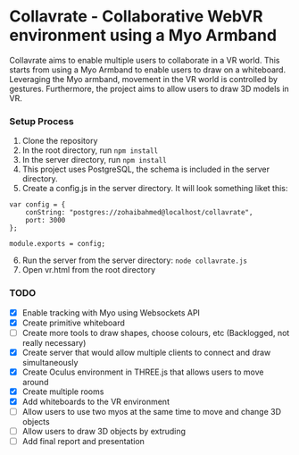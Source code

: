 # Collavrate - Collaborative WebVR environment using a Myo Armband

Collavrate aims to enable multiple users to collaborate in a VR world. This starts from using a Myo Armband to enable users to draw on a whiteboard. Leveraging the Myo armband, movement in the VR world is controlled by gestures. Furthermore, the project aims to allow users to draw 3D models in VR.

### Setup Process

1. Clone the repository
2. In the root directory, run `npm install`
3. In the server directory, run `npm install`
4. This project uses PostgreSQL, the schema is included in the server directory.
5. Create a config.js in the server directory. It will look something liket this:

```
var config = {
	conString: "postgres://zohaibahmed@localhost/collavrate",
	port: 3000
};

module.exports = config;
```

6. Run the server from the server directory: `node collavrate.js`
7. Open vr.html from the root directory

### TODO

- [x] Enable tracking with Myo using Websockets API
- [x] Create primitive whiteboard
- [ ] Create more tools to draw shapes, choose colours, etc (Backlogged, not really necessary)
- [x] Create server that would allow multiple clients to connect and draw simultaneously
- [x] Create Oculus environment in THREE.js that allows users to move around
- [x] Create multiple rooms
- [x] Add whiteboards to the VR environment
- [ ] Allow users to use two myos at the same time to move and change 3D objects
- [ ] Allow users to draw 3D objects by extruding  
- [ ] Add final report and presentation